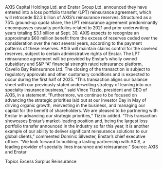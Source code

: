 AXIS Capital Holdings Ltd. and Enstar Group Ltd. announced they have entered into a loss portfolio transfer (LPT) reinsurance agreement, which will retrocede $2.3 billion of AXIS’s reinsurance reserves.
Structured as a 75% ground-up quota share, the LPT reinsurance agreement predominantly encompasses casualty portfolios related to 2021 and prior underwriting years totaling $3.1 billion at Sept. 30.
AXIS expects to recognize an approximate $60 million benefit from the excess of reserves ceded over the consideration over the next several years, according to the payment patterns of these reserves.
AXIS will maintain claims control for the covered reserves, subject to certain administrative rights of Enstar.
The LPT reinsurance agreement will be provided by Enstar’s wholly owned subsidiary and S&P “A” financial strength rated reinsurance platform, Cavello Bay Reinsurance Ltd.
The closing of the transaction is subject to regulatory approvals and other customary conditions and is expected to occur during the first half of 2025.
“This transaction aligns our balance sheet with our previously stated underwriting strategy of leaning into our specialty insurance business,” said Vince Tizzio, president and CEO of AXIS, in a statement.
“Furthermore, we continue to be focused on advancing the strategic priorities laid out at our Investor Day in May of driving organic growth, reinvesting in the business, and managing our capital for the benefit of shareholders. We are pleased to be partnering with Enstar in advancing our strategic priorities,” Tizzio added.
“This transaction showcases Enstar’s market-leading position and, being the largest loss portfolio transfer announced in the industry so far this year, it is another example of our ability to deliver significant reinsurance solutions to our global clients,” commented Dominic Silvester, Enstar’s chief executive officer. “We look forward to building a lasting partnership with AXIS, a leading provider of specialty lines insurance and reinsurance.”
Source: AXIS and Enstar

Topics
Excess Surplus
Reinsurance

